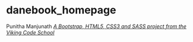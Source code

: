 # danebook_homepage
Punitha Manjunath
*[A Bootstrap, HTML5, CSS3 and SASS project from the Viking Code School](http://www.vikingcodeschool.com)*